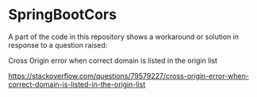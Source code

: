 # SpringBootCors


A part of the code in this repository shows a workaround or solution in response to a question raised:

Cross Origin error when correct domain is listed in the origin list

https://stackoverflow.com/questions/79579227/cross-origin-error-when-correct-domain-is-listed-in-the-origin-list

